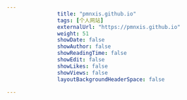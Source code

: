 ---
                title: "pmnxis.github.io"
                tags: [个人网站]
                externalUrl: "https://pmnxis.github.io"
                weight: 51
                showDate: false
                showAuthor: false
                showReadingTime: false
                showEdit: false
                showLikes: false
                showViews: false
                layoutBackgroundHeaderSpace: false
                ---

